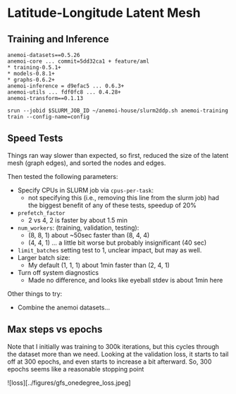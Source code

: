 # Latitude-Longitude Latent Mesh
## Training and Inference


```
anemoi-datasets==0.5.26
anemoi-core ... commit=5dd32ca1 + feature/aml
* training-0.5.1+
* models-0.8.1+
* graphs-0.6.2+
anemoi-inference = d9efac5 ... 0.6.3+
anemoi-utils ... fdf0fc8 ... 0.4.28+
anemoi-transform==0.1.13
```

```
srun --jobid $SLURM_JOB_ID ~/anemoi-house/slurm2ddp.sh anemoi-training train --config-name=config
```

## Speed Tests

Things ran way slower than expected, so first, reduced the size of the latent
mesh (graph edges), and sorted the nodes and edges.

Then tested the following parameters:
* Specify CPUs in SLURM job via `cpus-per-task`:
    * not specifying this (i.e., removing this line from the slurm job)
      had the biggest benefit of any of these tests, speedup of 20%
* `prefetch_factor`
    * 2 vs 4, 2 is faster by about 1.5 min
* `num_workers`: (training, validation, testing):
    * (8, 8, 1) about ~50sec faster than (8, 4, 4)
    * (4, 4, 1) ... a little bit worse but probably insignificant (40 sec)
* `limit_batches` setting test to 1, unclear impact, but may as well.
* Larger batch size:
    * My default (1, 1, 1) about 1min faster than (2, 4, 1)
* Turn off system diagnostics
    * Made no difference, and looks like eyeball stdev is about 1min here



Other things to try:
* Combine the anemoi datasets...

## Max steps vs epochs

Note that I initially was training to 300k iterations, but this cycles through
the dataset more than we need.
Looking at the validation loss, it starts to tail off at 300 epochs, and even
starts to increase a bit afterward.
So, 300 epochs seems like a reasonable stopping point

![loss][../figures/gfs_onedegree_loss.jpeg]
